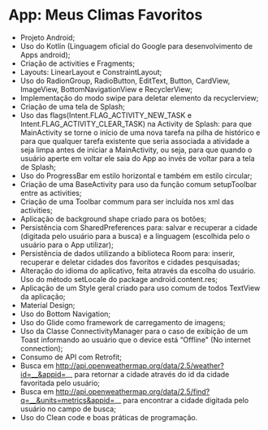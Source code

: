 # App: Meus Climas Favoritos

- Projeto Android;
- Uso do Kotlin (Linguagem oficial do Google para desenvolvimento de Apps android);
- Criação de activities e Fragments;
- Layouts: LinearLayout e ConstraintLayout;
- Uso do RadionGroup, RadioButton, EditText, Button, CardView, ImageView, BottomNavigationView e RecyclerView; 
- Implementação do modo swipe para deletar elemento da recyclerview;
- Criação de uma tela de Splash;
- Uso das flags(Intent.FLAG_ACTIVITY_NEW_TASK e Intent.FLAG_ACTIVITY_CLEAR_TASK) na Activity de Splash: para que MainActivity se torne o início de 
uma nova tarefa na pilha de histórico e para que qualquer tarefa existente que seria associada a atividade a seja limpa antes de iniciar a MainActivity,
ou seja, para que quando o usuário aperte em voltar ele saia do App ao invés de voltar para a tela de Splash;
- Uso do ProgressBar em estilo horizontal e também em estilo circular;
- Criação de uma BaseActivity para uso da função comum setupToolbar entre as activities;
- Criação de uma Toolbar commum para ser incluída nos xml das activities;
- Aplicação de background shape criado para os botões;
- Persistência com SharedPreferences para: salvar e recuperar a cidade (digitada pelo usuário para a busca) e a linguagem (escolhida pelo o usuário 
para o App utilizar);
- Persistência de dados utilizando a biblioteca Room para: inserir, recuperar e deletar cidades dos favoritos e cidades pesquisadas;
- Alteração do idioma do aplicativo, feita através da escolha do usuário. Uso do método setLocale do package android.content.res; 
- Aplicação de um Style geral criado para uso comum de todos TextView da aplicação;
- Material Design;
- Uso do Bottom Navigation;
- Uso do Glide como framework de carregamento de imagens;
- Uso da Classe ConnectivityManager para o caso de exibição de um Toast informando ao usuário que o device está “Offline" (No internet connection);
- Consumo de API com Retrofit;
- Busca em http://api.openweathermap.org/data/2.5/weather?id=__&appid=__ para retornar a cidade através do id da cidade favoritada pelo usuário;
- Busca em http://api.openweathermap.org/data/2.5/find?q=__&units=metrics&appid=__ para encontrar a cidade digitada pelo usuário no campo de busca;
- Uso do Clean code e boas práticas de programação.
